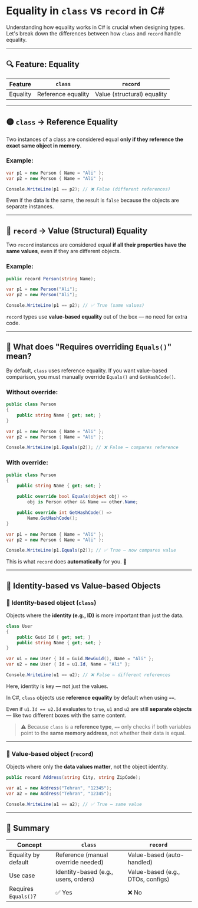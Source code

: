 # Equality in `class` vs `record` in C#

Understanding how equality works in C# is crucial when designing types. Let's break down the differences between how `class` and `record` handle equality.

---

## 🔍 Feature: Equality

| Feature  | `class`              | `record`                      |
|----------|----------------------|-------------------------------|
| Equality | Reference equality   | Value (structural) equality  |

---

## 🟡 `class` → Reference Equality

Two instances of a class are considered equal **only if they reference the exact same object in memory**.

### Example:

```csharp
var p1 = new Person { Name = "Ali" };
var p2 = new Person { Name = "Ali" };

Console.WriteLine(p1 == p2); // ❌ False (different references)
```

Even if the data is the same, the result is `false` because the objects are separate instances.

---

## 🔵 `record` → Value (Structural) Equality

Two `record` instances are considered equal **if all their properties have the same values**, even if they are different objects.

### Example:

```csharp
public record Person(string Name);

var p1 = new Person("Ali");
var p2 = new Person("Ali");

Console.WriteLine(p1 == p2); // ✅ True (same values)
```

`record` types use **value-based equality** out of the box — no need for extra code.

---

## 🔧 What does "Requires overriding `Equals()`" mean?

By default, `class` uses reference equality. If you want value-based comparison, you must manually override `Equals()` and `GetHashCode()`.

### Without override:

```csharp
public class Person
{
    public string Name { get; set; }
}

var p1 = new Person { Name = "Ali" };
var p2 = new Person { Name = "Ali" };

Console.WriteLine(p1.Equals(p2)); // ❌ False — compares reference
```

### With override:

```csharp
public class Person
{
    public string Name { get; set; }

    public override bool Equals(object obj) =>
        obj is Person other && Name == other.Name;

    public override int GetHashCode() =>
        Name.GetHashCode();
}

var p1 = new Person { Name = "Ali" };
var p2 = new Person { Name = "Ali" };

Console.WriteLine(p1.Equals(p2)); // ✅ True — now compares value
```

This is what `record` does **automatically** for you. 🎉

---

## 👥 Identity-based vs Value-based Objects

### 🔐 Identity-based object (`class`)

Objects where the **identity (e.g., ID)** is more important than just the data.

```csharp
class User
{
    public Guid Id { get; set; }
    public string Name { get; set; }
}

var u1 = new User { Id = Guid.NewGuid(), Name = "Ali" };
var u2 = new User { Id = u1.Id, Name = "Ali" };

Console.WriteLine(u1 == u2); // ❌ False — different references
```

Here, identity is key — not just the values.


In C#, `class` objects use **reference equality** by default when using `==`.

Even if `u1.Id == u2.Id` evaluates to `true`, `u1` and `u2` are still **separate objects** — like two different boxes with the same content.

> ⚠️ Because `class` is a **reference type**, `==` only checks if both variables point to the **same memory address**, not whether their data is equal.


---

### 📄 Value-based object (`record`)

Objects where only the **data values matter**, not the object identity.

```csharp
public record Address(string City, string ZipCode);

var a1 = new Address("Tehran", "12345");
var a2 = new Address("Tehran", "12345");

Console.WriteLine(a1 == a2); // ✅ True — same value
```

---

## 🧠 Summary

| Concept               | `class`                                 | `record`                          |
|------------------------|------------------------------------------|------------------------------------|
| Equality by default    | Reference (manual override needed)       | Value-based (auto-handled)         |
| Use case               | Identity-based (e.g., users, orders)     | Value-based (e.g., DTOs, configs)  |
| Requires `Equals()`?   | ✅ Yes                                    | ❌ No                               |
